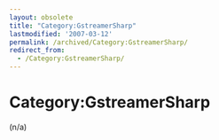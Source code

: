 ```yaml
---
layout: obsolete
title: "Category:GstreamerSharp"
lastmodified: '2007-03-12'
permalink: /archived/Category:GstreamerSharp/
redirect_from:
  - /Category:GstreamerSharp/
---
```


Category:GstreamerSharp
=======================

(n/a)

